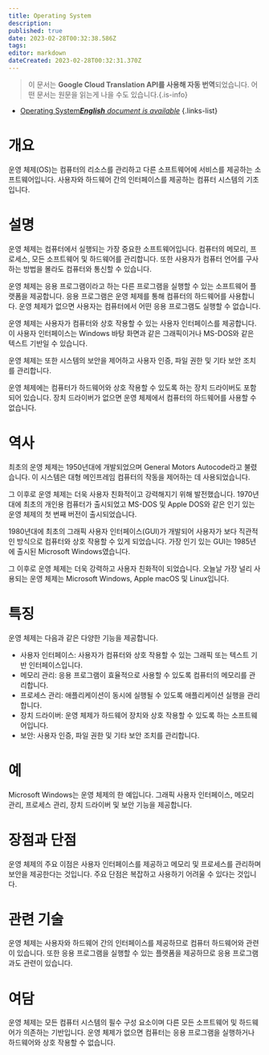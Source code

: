 ```yaml
---
title: Operating System
description: 
published: true
date: 2023-02-28T00:32:38.586Z
tags: 
editor: markdown
dateCreated: 2023-02-28T00:32:31.370Z
---
```


> 이 문서는 **Google Cloud Translation API를 사용해 자동 번역**되었습니다.
어떤 문서는 원문을 읽는게 나을 수도 있습니다.{.is-info}



- [Operating System***English** document is available*](/en/Knowledge-base/Dictionary/operating-system)
{.links-list}


# 개요
운영 체제(OS)는 컴퓨터의 리소스를 관리하고 다른 소프트웨어에 서비스를 제공하는 소프트웨어입니다. 사용자와 하드웨어 간의 인터페이스를 제공하는 컴퓨터 시스템의 기초입니다.

# 설명
운영 체제는 컴퓨터에서 실행되는 가장 중요한 소프트웨어입니다. 컴퓨터의 메모리, 프로세스, 모든 소프트웨어 및 하드웨어를 관리합니다. 또한 사용자가 컴퓨터 언어를 구사하는 방법을 몰라도 컴퓨터와 통신할 수 있습니다.

운영 체제는 응용 프로그램이라고 하는 다른 프로그램을 실행할 수 있는 소프트웨어 플랫폼을 제공합니다. 응용 프로그램은 운영 체제를 통해 컴퓨터의 하드웨어를 사용합니다. 운영 체제가 없으면 사용자는 컴퓨터에서 어떤 응용 프로그램도 실행할 수 없습니다.

운영 체제는 사용자가 컴퓨터와 상호 작용할 수 있는 사용자 인터페이스를 제공합니다. 이 사용자 인터페이스는 Windows 바탕 화면과 같은 그래픽이거나 MS-DOS와 같은 텍스트 기반일 수 있습니다.

운영 체제는 또한 시스템의 보안을 제어하고 사용자 인증, 파일 권한 및 기타 보안 조치를 관리합니다.

운영 체제에는 컴퓨터가 하드웨어와 상호 작용할 수 있도록 하는 장치 드라이버도 포함되어 있습니다. 장치 드라이버가 없으면 운영 체제에서 컴퓨터의 하드웨어를 사용할 수 없습니다.

# 역사
최초의 운영 체제는 1950년대에 개발되었으며 General Motors Autocode라고 불렸습니다. 이 시스템은 대형 메인프레임 컴퓨터의 작동을 제어하는 데 사용되었습니다.

그 이후로 운영 체제는 더욱 사용자 친화적이고 강력해지기 위해 발전했습니다. 1970년대에 최초의 개인용 컴퓨터가 출시되었고 MS-DOS 및 Apple DOS와 같은 인기 있는 운영 체제의 첫 번째 버전이 출시되었습니다.

1980년대에 최초의 그래픽 사용자 인터페이스(GUI)가 개발되어 사용자가 보다 직관적인 방식으로 컴퓨터와 상호 작용할 수 있게 되었습니다. 가장 인기 있는 GUI는 1985년에 출시된 Microsoft Windows였습니다.

그 이후로 운영 체제는 더욱 강력하고 사용자 친화적이 되었습니다. 오늘날 가장 널리 사용되는 운영 체제는 Microsoft Windows, Apple macOS 및 Linux입니다.

# 특징
운영 체제는 다음과 같은 다양한 기능을 제공합니다.
- 사용자 인터페이스: 사용자가 컴퓨터와 상호 작용할 수 있는 그래픽 또는 텍스트 기반 인터페이스입니다.
- 메모리 관리: 응용 프로그램이 효율적으로 사용할 수 있도록 컴퓨터의 메모리를 관리합니다.
- 프로세스 관리: 애플리케이션이 동시에 실행될 수 있도록 애플리케이션 실행을 관리합니다.
- 장치 드라이버: 운영 체제가 하드웨어 장치와 상호 작용할 수 있도록 하는 소프트웨어입니다.
- 보안: 사용자 인증, 파일 권한 및 기타 보안 조치를 관리합니다.

# 예
Microsoft Windows는 운영 체제의 한 예입니다. 그래픽 사용자 인터페이스, 메모리 관리, 프로세스 관리, 장치 드라이버 및 보안 기능을 제공합니다.

# 장점과 단점
운영 체제의 주요 이점은 사용자 인터페이스를 제공하고 메모리 및 프로세스를 관리하며 보안을 제공한다는 것입니다. 주요 단점은 복잡하고 사용하기 어려울 수 있다는 것입니다.

# 관련 기술
운영 체제는 사용자와 하드웨어 간의 인터페이스를 제공하므로 컴퓨터 하드웨어와 관련이 있습니다. 또한 응용 프로그램을 실행할 수 있는 플랫폼을 제공하므로 응용 프로그램과도 관련이 있습니다.

# 여담
운영 체제는 모든 컴퓨터 시스템의 필수 구성 요소이며 다른 모든 소프트웨어 및 하드웨어가 의존하는 기반입니다. 운영 체제가 없으면 컴퓨터는 응용 프로그램을 실행하거나 하드웨어와 상호 작용할 수 없습니다.